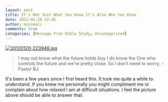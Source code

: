```yaml
---
layout: post
title: It's Not Just What You Know It's Also Who You Know
date: 2012-01-20 22:45
author: minimalc
comments: true
categories: [Message From Bible Study, Uncategorized]
---
```

<a href="http://minimalchanges.com/blog/wp-content/uploads/2012/01/20120120-2239481.jpg"><img src="http://minimalchanges.com/blog/wp-content/uploads/2012/01/20120120-2239481.jpg" alt="20120120-223948.jpg" class="alignnone size-full" /></a>


<blockquote>I may not know what the future holds buy I do know the One who controls the future and we're pretty close. So I don't need to worry. -Pastor BJ</blockquote>

It's been a few years since I first heard this. It took me quite a while to understand. If you knew me personally you might compliment me or complain about how relaxed I am at difficult situations. I feel the picture above should be able to answer that.
